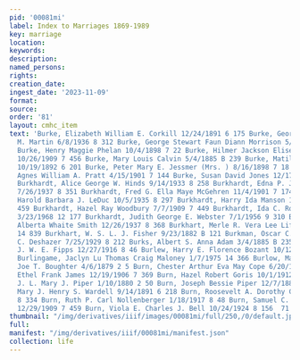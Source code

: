 ```yaml
---
pid: '00081mi'
label: Index to Marriages 1869-1989
key: marriage
location: 
keywords: 
description: 
named_persons: 
rights: 
creation_date: 
ingest_date: '2023-11-09'
format: 
source: 
order: '81'
layout: cmhc_item
text: 'Burke, Elizabeth William E. Corkill 12/24/1891 6 175 Burke, George F. Jr. Edna
  M. Martin 6/8/1936 8 312 Burke, George Stewart Faun Diann Morrison 5/3/1975 14 388
  Burke, Henry Maggie Phelan 10/4/1898 7 22 Burke, Hilmer Jackson Elise Jennie Germain
  10/26/1909 7 456 Burke, Mary Louis Calvin 5/4/1885 B 239 Burke, Matilda Andrew Hillsten
  10/19/1892 6 201 Burke, Peter Mary E. Jessmer (Mrs. ) 8/16/1898 7 18 Burke, Rose
  Agnes William A. Pratt 4/15/1901 7 144 Burke, Susan David Jones 12/17/1892 6 221
  Burkhardt, Alice George W. Hinds 9/14/1933 8 258 Burkhardt, Edna P. John W. Winsell
  7/26/1937 8 351 Burkhardt, Fred G. Ella Maye McGehren 11/4/1901 7 174 Burkhardt,
  Harold Barbara J. LeDuc 10/5/1935 8 297 Burkhardt, Harry Ida Manson 12/14/1909 7
  459 Burkhardt, Hazel Ray Woodbury 7/7/1909 7 449 Burkhardt, Ida C. Roy L. Ellison
  3/23/1968 12 177 Burkhardt, Judith George E. Webster 7/1/1956 9 310 Burkhardt, Marie
  Alberta Whaite Smith 12/26/1937 8 368 Burkhart, Merle R. Vera Lee Lifer 7/20/1979
  14 839 Burkhart, W. S. L. J. Fisher 9/23/1882 B 121 Burkman, Oscar C. Catherine
  C. Deshazer 7/25/1929 8 212 Burks, Albert S. Anna Adam 3/4/1885 B 235 Burks, Nellie
  J. W. E. Fipps 12/27/1916 8 46 Burlew, Harry E. Florence Bozant 10/12/1885 B 255
  Burlingame, Jaclyn Lu Thomas Craig Maloney 1/7/1975 14 366 Burlow, Mary J. (Mrs.)
  Joe T. Boughter 4/6/1879 2 5 Burn, Chester Arthur Eva May Cope 6/20/1916 8 30 Burn,
  Ethel Frank James 12/19/1906 7 369 Burn, Hazel Robert Goris 10/1/1912 7 524 Burn,
  J. L. Mary J. Piper 1/10/1880 2 50 Burn, Joseph Bessie Piper 12/7/1887 B 359 Burn,
  Mary J. Henry S. Wardell 9/14/1891 6 218 Burn, Roosevelt A. Dorothy Colohan 1/9/1937
  8 334 Burn, Ruth P. Carl Nollenberger 1/18/1917 8 48 Burn, Samuel C. Grace M. Phillips
  12/29/1909 7 459 Burn, Viola E. Charles J. Bell 10/24/1924 8 156  71 '
thumbnail: "/img/derivatives/iiif/images/00081mi/full/250,/0/default.jpg"
full: 
manifest: "/img/derivatives/iiif/00081mi/manifest.json"
collection: life
---
```

